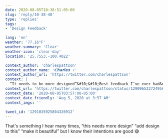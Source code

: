 ```yaml
---
date: 2020-08-05T10:38:51-05:00
slug: 'reply/10-38-40'
type: 'replies'
tags:
- 'Design Feedback'

lang: 'en'
weather: '77.16°F'
weather-summary: 'Clear'
weather-icon: 'clear-day'
location: '25.7553,-100.4022'

context_author: 'charlespattson'
context_author_name: '𝘾𝙝𝙖𝙧𝙡𝙚𝙨 ✌️'
context_author_url: 'https://twitter.com/charlespattson'
context: |
  “It needs to be more designed”&#10;&#10;Best feedback I’ve ever had&#10;&#10;What’s yours?
context_url: 'https://twitter.com/charlespattson/status/1290965227249565696?s=12'
context_date: '2020-08-05T03:57:00-05:00'
context_date_friendly: 'Aug 5, 2020 at 3:57 AM'
context_imgs: ''

tweet_id: '1291035925804326912'
---
```

That's something I hear many times, “this needs more design” “add design to this” “make it beautiful” but I know their intentions are good 😅 